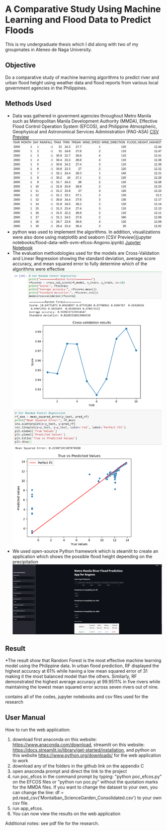 # A Comparative Study Using Machine Learning and Flood Data to Predict Floods
This is my undergraduate thesis which I did along with two of my groupmates in Ateneo de Naga University.
## Objective 
Do a comparative study of machine learning algorithms to predict river and urban flood height using weather data and flood reports from various local government agencies in the Philippines.

## Methods Used
* Data was gathered in goverment agencies throughout Metro Manila such as Metropolitan Manila Development Authority (MMDA), Effective Flood Control Operation System (EFCOS), and Philippine Atmospheric, Geophysical and Astronomical Services Administration (PAG-ASA)
[CSV Preview](https://github.com/AlfonsoAlik/EFCOS-MMDA-File/blob/main/Angono/Angono_NAIA_Consolidated_Data.csv)
![CSV Contents](Screenshots/Angono_dataset.png)
* python was used to implement the algorithms. In addition, visualizations were also done using matplotlib and seaborn
[CSV Preview](jupyter notebooks/flood-data-with-svm-efcos-Angono.ipynb)
[Jupyter Notebook](jupyter%20notebooks/flood-data-with-svm-efcos-Angono.ipynb)
* The evaluation methodologies used for the models are Cross-Validation and Linear Regression showing the standard deviation, average score accuracy, and mean squared error to fully determine which of the algorithms were effective
![Random Forest Cross-Validation Visualization](Screenshots/RF_Angono.png)
![Random Forest Mean Squared Error Visualization](Screenshots/Angono_MSE.png)
* We used open-source Python framework which is steamlit to create an application which shows the possible flood height depending on the precipitation
![Angono Streamlit Preview](Screenshots/Angono_Streamlit.png)
## Result
*The result show that Random Forest is the most effective machine learning model using the Philippine data. In urban flood prediction, RF displayed the highest accuracy at 61% while having a low mean squared error of 31 making it the most balanced model than the others. Similarly, RF demonstrated the highest average accuracy at 99.9511% in five rivers while maintaining the lowest mean squared error across seven rivers out of nine.


contains all of the codes, jupyter notebooks and csv files used for the research

## User Manual

How to run the web application:
1. download first anaconda on this website: https://www.anaconda.com/download, streamlit on this website: https://docs.streamlit.io/library/get-started/installation, and python on this website https://www.python.org/downloads/ for the web application to work
2. download any of the folders in the github link on the appendix C
3. open anaconda prompt and direct the link to the project
4. run poc_efcos in the command prompt by typing: "python poc_efcos.py" on the EFCOS files or  "python run poc.py" without the quotation marks for the MMDA files. If you want to change the dataset to your own, you can change the line: df = pd.read_csv('Montalban_ScienceGarden_Consolidated.csv') to your own csv file.
5. run app_efcos.
6. You can now view the results on the web application

Additional notes: see pdf file for the research.
